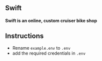 ## Swift

#### Swift is an online, custom cruiser bike shop

## Instructions

* Rename `example.env` to `.env`
* add the required credentials in `.env`